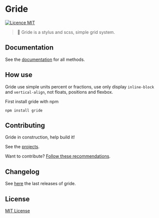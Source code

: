 # Gride

[![Licence MIT](https://img.shields.io/badge/licence-MIT-blue.svg)](https://github.com/guuibayer/gride/blob/master/LICENSE.md)

> :triangular_ruler: Gride is a stylus and scss, simple grid system.

## Documentation
See the [documentation]() for all methods.

## How use
Gride use simple units percent or fractions, use only display `inline-block` and `vertical-align`, not floats, positions and flexbox.

First install gride with npm

```
npm install gride
```

## Contributing
Gride in construction, help build it!

See the [projects](https://github.com/guuibayer/gride/projects/1).

Want to contribute? [Follow these recommendations](https://github.com/guuibayer/gride/blob/master/CONTRIBUTING.md).

## Changelog
See [here](https://github.com/guuibayer/gride/releaseshere) the last releases of gride.

## License
[MIT License](https://github.com/guuibayer/gride/blob/master/LICENSE.md)
